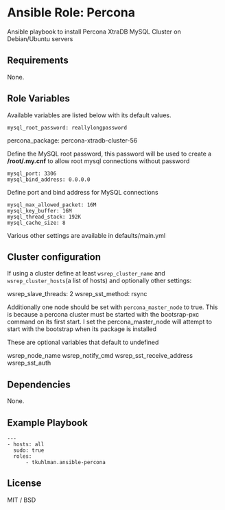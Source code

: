 # Ansible Role: Percona

Ansible playbook to install Percona XtraDB MySQL Cluster on Debian/Ubuntu servers

## Requirements

None.

## Role Variables

Available variables are listed below with its default values.

	mysql_root_password: reallylongpassword
  percona_package: percona-xtradb-cluster-56

Define the MySQL root password, this password will be used to create a **/root/.my.cnf** to allow root mysql connections without password

	mysql_port: 3306
	mysql_bind_address: 0.0.0.0

Define port and bind address for MySQL connections

	mysql_max_allowed_packet: 16M
	mysql_key_buffer: 16M
	mysql_thread_stack: 192K
	mysql_cache_size: 8

Various other settings are available in defaults/main.yml

## Cluster configuration
If using a cluster define at least `wsrep_cluster_name` and `wsrep_cluster_hosts`(a list of hosts) and optionally other settings:

  wsrep_slave_threads: 2
  wsrep_sst_method: rsync

Additionally one node should be set with `percona_master_node` to true. This is because a percona cluster must be started with the
bootsrap-pxc command on its first start. I set the percona_master_node will attempt to start with the bootstrap when its package is
installed

These are optional variables that default to undefined

  wsrep_node_name
  wsrep_notify_cmd
  wsrep_sst_receive_address
  wsrep_sst_auth

## Dependencies

None.

## Example Playbook

	---
	- hosts: all
	  sudo: true
	  roles:
		  - tkuhlman.ansible-percona

## License

MIT / BSD
